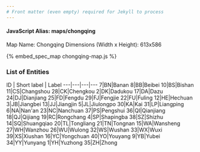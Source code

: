 ```yaml
---
# Front matter (even empty) required for Jekyll to process
---
```


#### JavaScript Alias: maps/chongqing

Map Name: Chongqing
Dimensions (Width x Height): 613x586



{% embed_spec_map chongqing-map.js %}

### List of Entities

ID | Short label | Label
---|---|---|---
7|BN|Banan
8|BB|Beibei
10|BS|Bishan
11|CS|Changshou
28|CK|Chengkou
2|DK|Dadukou
17|DA|Dazu
24|DJ|Dianjiang
25|FD|Fengdu
29|FJ|Fengjie
22|FU|Fuling
12|HE|Hechuan
3|JB|Jiangbei
13|JJ|Jiangjin
5|JL|Jiulongpo
30|KA|Kai
31|LP|Liangping
6|NA|Nan'an
23|NC|Nanchuan
37|PS|Pengshui
36|QI|Qianjiang
18|QJ|Qijiang
19|RC|Rongchang
4|SP|Shapingba
38|SZ|Shizhu
14|SQ|Shuangqiao
20|TL|Tongliang
21|TN|Tongnan
15|WA|Wansheng
27|WH|Wanzhou
26|WU|Wulong
32|WS|Wushan
33|WX|Wuxi
39|XS|Xiushan
16|YC|Yongchuan
40|YO|Youyang
9|YB|Yubei
34|YY|Yunyang
1|YH|Yuzhong
35|ZH|Zhong

